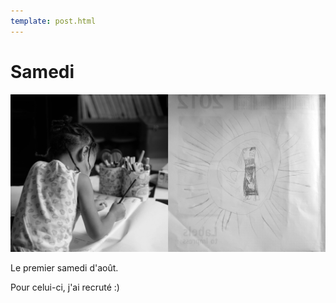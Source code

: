 ```yaml
---
template: post.html
---
```


# Samedi

![samedi](./dcAout_samedi.JPG)

Le premier samedi d'août.

Pour celui-ci, j'ai recruté :)
